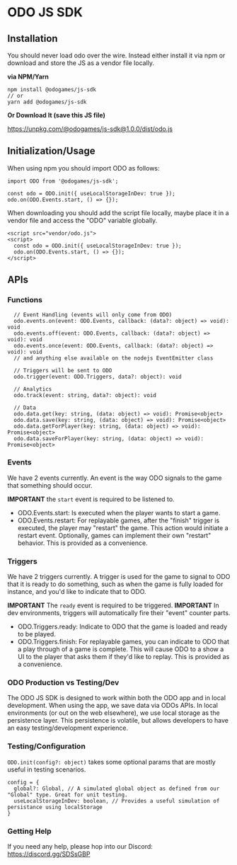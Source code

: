 # ODO JS SDK

## Installation

You should never load odo over the wire. Instead either install it via npm or download and store the JS as a vendor file locally.

**via NPM/Yarn**

```
npm install @odogames/js-sdk
// or
yarn add @odogames/js-sdk
```

**Or Download It (save this JS file)**

https://unpkg.com/@odogames/js-sdk@1.0.0/dist/odo.js

## Initialization/Usage

When using npm you should import ODO as follows:

```
import ODO from '@odogames/js-sdk';

const odo = ODO.init({ useLocalStorageInDev: true });
odo.on(ODO.Events.start, () => {});
```

When downloading you should add the script file locally, maybe place it in a vendor file and access the "ODO" variable globally.

```
<script src="vendor/odo.js">
<script>
  const odo = ODO.init({ useLocalStorageInDev: true });
  odo.on(ODO.Events.start, () => {});
</script>
```

## APIs

### Functions

```
  // Event Handling (events will only come from ODO)
  odo.events.on(event: ODO.Events, callback: (data?: object) => void): void
  odo.events.off(event: ODO.Events, callback: (data?: object) => void): void
  odo.events.once(event: ODO.Events, callback: (data?: object) => void): void
  // and anything else available on the nodejs EventEmitter class

  // Triggers will be sent to ODO
  odo.trigger(event: ODO.Triggers, data?: object): void

  // Analytics
  odo.track(event: string, data?: object): void

  // Data
  odo.data.get(key: string, (data: object) => void): Promise<object>
  odo.data.save(key: string, (data: object) => void): Promise<object>
  odo.data.getForPlayer(key: string, (data: object) => void): Promise<object>
  odo.data.saveForPlayer(key: string, (data: object) => void): Promise<object>
```

### Events

We have 2 events currently. An event is the way ODO signals to the game that something should occur.

**IMPORTANT** the `start` event is required to be listened to.

- ODO.Events.start: Is executed when the player wants to start a game.
- ODO.Events.restart: For replayable games, after the "finish" trigger is executed, the player may "restart" the game. This action would initiate a restart event. Optionally, games can implement their own "restart" behavior. This is provided as a convenience.

### Triggers

We have 2 triggers currently. A trigger is used for the game to signal to ODO that it is ready to do something, such as when the game is fully loaded for instance, and you'd like to indicate that to ODO.

**IMPORTANT** The `ready` event is required to be triggered.
**IMPORTANT** In dev environments, triggers will automatically fire their "event" counter parts.

- ODO.Triggers.ready: Indicate to ODO that the game is loaded and ready to be played.
- ODO.Triggers.finish: For replayable games, you can indicate to ODO that a play through of a game is complete. This will cause ODO to a show a UI to the player that asks them if they'd like to replay. This is provided as a convenience.

### ODO Production vs Testing/Dev

The ODO JS SDK is designed to work within both the ODO app and in local development. When using the app, we save data via ODOs APIs. In local environments (or out on the web elsewhere), we use local storage as the persistence layer. This persistence is volatile, but allows developers to have an easy testing/development experience.


### Testing/Configuration

`ODO.init(config?: object)` takes some optional params that are mostly useful in testing scenarios.

```
config = {
  global?: Global, // A simulated global object as defined from our "Global" type. Great for unit testing.
  useLocalStorageInDev: boolean, // Provides a useful simulation of persistance using localStorage
}
```

### Getting Help

If you need any help, please hop into our Discord: https://discord.gg/SDSsGBP
